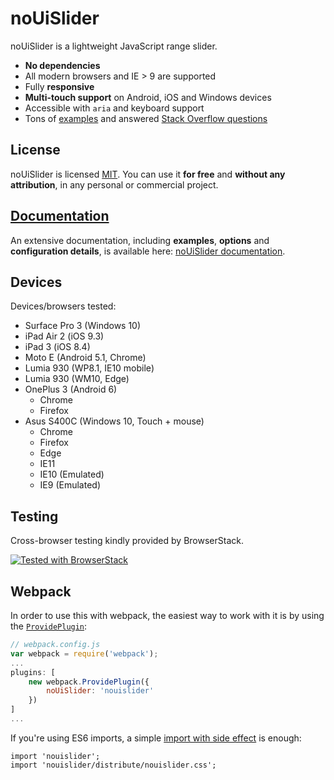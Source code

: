 # noUiSlider

noUiSlider is a lightweight JavaScript range slider.

- **No dependencies**
- All modern browsers and IE > 9 are supported
- Fully **responsive**
- **Multi-touch support** on Android, iOS and Windows devices
- Accessible with `aria` and keyboard support
- Tons of [examples](https://refreshless.com/nouislider/examples) and
  answered [Stack Overflow questions](https://stackoverflow.com/questions/tagged/nouislider)

License
-------
noUiSlider is licensed [MIT](https://choosealicense.com/licenses/mit/). You can use it **for free** and **without any
attribution**, in any personal or commercial project.

[Documentation](https://refreshless.com/nouislider/)
-------
An extensive documentation, including **examples**, **options** and **configuration details**, is available
here: [noUiSlider documentation](https://refreshless.com/nouislider/).

Devices
-------
Devices/browsers tested:

- Surface Pro 3 (Windows 10)
- iPad Air 2 (iOS 9.3)
- iPad 3 (iOS 8.4)
- Moto E (Android 5.1, Chrome)
- Lumia 930 (WP8.1, IE10 mobile)
- Lumia 930 (WM10, Edge)
- OnePlus 3 (Android 6)
    + Chrome
    + Firefox
- Asus S400C (Windows 10, Touch + mouse)
    + Chrome
    + Firefox
    + Edge
    + IE11
    + IE10 (Emulated)
    + IE9 (Emulated)

Testing
-------

Cross-browser testing kindly provided by BrowserStack.

[![Tested with BrowserStack](documentation/assets/browserstack-logo-600x315.png)](http://browserstack.com/)

Webpack
-------
In order to use this with webpack, the easiest way to work with it is by using
the [`ProvidePlugin`](https://webpack.js.org/plugins/provide-plugin/):

```javascript
// webpack.config.js
var webpack = require('webpack');
...
plugins: [
	new webpack.ProvidePlugin({
		noUiSlider: 'nouislider'
	})
]
...
```

If you're using ES6 imports, a
simple [import with side effect](https://developer.mozilla.org/en-US/docs/Web/JavaScript/Reference/Statements/import#Import_a_module_for_its_side_effects_only)
is enough:

```
import 'nouislider';
import 'nouislider/distribute/nouislider.css';
```
